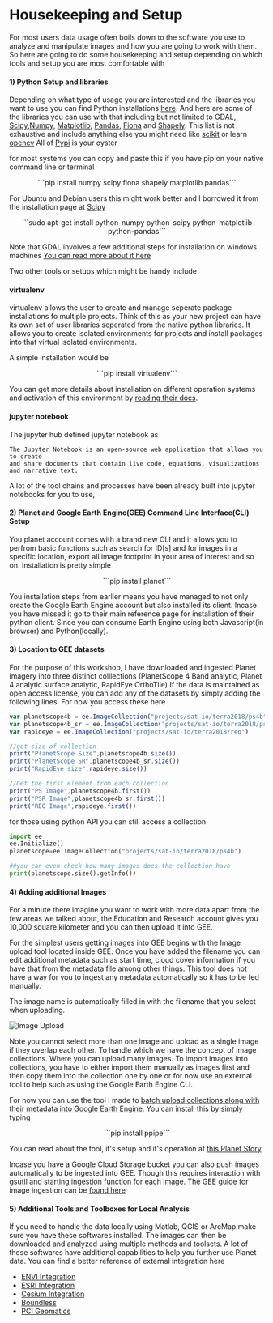 # Housekeeping and Setup

For most users data usage often boils down to the software you use to analyze and manipulate images and how you are going to work with them. So here are going to do some housekeeping and setup depending on which tools and setup you are most comfortable with

#### 1) Python Setup and libraries
Depending on what type of usage you are interested and the libraries you want to use you can find Python installations [here](https://www.python.org/downloads/). And here are some of the libraries you can use with that including but not limited to GDAL, [Scipy](https://www.scipy.org/),[Numpy](http://www.numpy.org/), [Matplotlib](https://matplotlib.org), [Pandas](https://pandas.pydata.org/), [Fiona](https://pypi.python.org/pypi/Fiona) and [Shapely](https://pypi.python.org/pypi/Shapely). This list is not exhaustive and include anything else you might need like [scikit](http://scikit-learn.org/) or learn [opencv](https://pypi.python.org/pypi/opencv-python) All of [Pypi](https://pypi.org/) is your oyster

for most systems you can copy and paste this if you have pip on your native command line or terminal

<center>```pip install numpy scipy fiona shapely matplotlib pandas```</center>

For Ubuntu and Debian users this might work better and I borrowed it from the installation page at [Scipy](https://www.scipy.org/install.html)

<center>```sudo apt-get install python-numpy python-scipy python-matplotlib python-pandas```</center>

Note that GDAL involves a few additional steps for installation on windows machines [You can read more about it here](https://webcache.googleusercontent.com/search?q=cache:UZWc-pnCgwsJ:https://sandbox.idre.ucla.edu/sandbox/tutorials/installing-gdal-for-windows+&cd=3&hl=en&ct=clnk&gl=us)

Two other tools or setups which might be handy include

#### virtualenv
virtualenv allows the user to create and manage seperate package installations fo multiple projects. Think of this as your new project can have its own set of user libraries seperated from the native python libraries. It allows you to create isolated environments for projects and install packages into that virtual isolated environments.

A simple installation would be
<center>```pip install virtualenv```</center>

You can get more details about installation on different operation systems and activation of this environment by [reading their docs](https://packaging.python.org/guides/installing-using-pip-and-virtualenv/).


#### jupyter notebook
The jupyter hub defined jupyter notebook as

```
The Jupyter Notebook is an open-source web application that allows you to create
and share documents that contain live code, equations, visualizations and narrative text.
```

A lot of the tool chains and processes have been already built into jupyter notebooks for you to use,

#### 2) Planet and Google Earth Engine(GEE) Command Line Interface(CLI) Setup
You planet account comes with a brand new CLI and it allows you to perfrom basic functions such as search for ID[s] and for images in a specific location, export all image footprint in your area of interest and so on. Installation is pretty simple

<center>```pip install planet```</center>

You installation steps from earlier means you have managed to not only create the Google Earth Engine account but also installed its client. Incase you have missed it go to their main reference page for installation of their python client. Since you can consume Earth Engine using both Javascript(in browser) and Python(locally).

#### 3) Location to GEE datasets
For the purpose of this workshop, I have downloaded and ingested Planet imagery into three distinct colllections (PlanetScope 4 Band analytic, Planet 4 analytic surface analytic, RapidEye OrthoTile) If the data is maintained as open access license, you can add any of the datasets by simply adding the following lines. For now you access these here

``` js
var planetscope4b = ee.ImageCollection("projects/sat-io/terra2018/ps4b")
var planetscope4b_sr = ee.ImageCollection("projects/sat-io/terra2018/ps4bsr")
var rapideye = ee.ImageCollection("projects/sat-io/terra2018/reo")

//get size of collection
print("PlanetScope Size",planetscope4b.size())
print("PlanetScope SR",planetscope4b_sr.size())
print("RapidEye size",rapideye.size())

//Get the first element from each collection
print("PS Image",planetscope4b.first())
print("PSR Image",planetscope4b_sr.first())
print("REO Image",rapideye.first())
```

for those using python API you can still access a collection

``` py
import ee
ee.Initialize()
planetscope=ee.ImageCollection("projects/sat-io/terra2018/ps4b")

##you can even check how many images does the collection have
print(planetscope.size().getInfo())
```

#### 4) Adding additional Images
For a minute there imagine you want to work with more data apart from the few areas we talked about, the Education and Research account gives you 10,000 square kilometer and you can then upload it into GEE.

For the simplest users getting images into GEE begins with the Image upload tool located inside GEE. Once you have added the filename you can edit additional metadata such as start time, cloud cover information if you have that from the metadata file among other things. This tool does not have a way for you to ingest any metadata automatically so it has to be fed manually.

The image name is automatically filled in with the filename that you select when uploading.

![Image Upload](/images/upload_gee.gif)

Note you cannot select more than one image and upload as a single image if they overlap each other. To handle which we have the concept of image collections. Where you can upload many images. To import images into collections, you have to either import them manually as images first and then copy them into the collection one by one or for now use an external tool to help such as using the Google Earth Engine CLI.

For now you can use the tool I made to [batch upload collections along with their metadata into Google Earth Engine](https://github.com/samapriya/Planet-GEE-Pipeline-CLI). You can install this by simply typing

<center>```pip install ppipe```</center>

You can read about the tool, it's setup and it's operation at [this Planet Story](https://medium.com/planet-stories/planet-people-and-pixels-a-data-pipeline-to-link-planet-api-to-google-earth-engine-1166606445a8)

Incase you have a Google Cloud Storage bucket you can also push images automatically to be ingested into GEE. Though this requires interaction with gsutil and starting ingestion function for each image. The GEE guide for image ingestion can be [found here](https://developers.google.com/earth-engine/image_upload)

#### 5) Additional Tools and Toolboxes for Local Analysis
If you need to handle the data locally using Matlab, QGIS or ArcMap make sure you have these softwares installed. The images can then be downloaded and analyzed using multiple methods and toolsets. A lot of these softwares have additional capabilities to help you further use Planet data. You can find a better reference of external integration here

* [ENVI Integration](https://www.planet.com/pulse/explore-and-analyze-planet-imagery-with-harris-envi)
* [ESRI Integration](https://blogs.esri.com/esri/arcgis/2017/05/10/new-tools-for-managing-planet-imagery)
* [Cesium Integration](https://www.planet.com/pulse/planet-imagery-available-to-cesium-community)
* [Boundless](https://boundlessgeo.com/press_releases/boundless-announces-strategic-partnership-planet-expand-imagery-ecosystem)
* [PCI Geomatics](http://www.pcigeomatics.com/pressnews/2017_PCI_Planet_Ecosystem.pdf)
